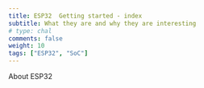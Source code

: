 ```yaml
---
title: ESP32  Getting started - index
subtitle: What they are and why they are interesting
# type: chal
comments: false
weight: 10
tags: ["ESP32", "SoC"]
---
```

About ESP32